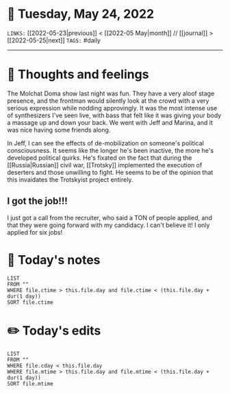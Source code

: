 # 📅 Tuesday, May 24, 2022
`LINKS:` [[2022-05-23|previous]] < [[2022-05 May|month]] // [[journal]] > [[2022-05-25|next]] 
`TAGS:` #daily

---
# 💭 Thoughts and feelings
The Molchat Doma show last night was fun. They have a very aloof stage presence, and the frontman would silently look at the crowd with a very serious expression while nodding approvingly. It was the most intense use of synthesizers I've seen live, with bass that felt like it was giving your body a massage up and down your back. We went with Jeff and Marina, and it was nice having some friends along.

In Jeff, I can see the effects of de-mobilization on someone's political consciousness. It seems like the longer he's been inactive, the more he's developed political quirks. He's fixated on the fact that during the [[Russia|Russian]] civil war, [[Trotsky]] implemented the execution of deserters and those unwilling to fight. He seems to be of the opinion that this invaidates the Trotskyist project entirely. 

## I got the job!!!
I just got a call from the recruiter, who said a TON of people applied, and that they were going forward with my candidacy. I can't believe it! I only applied for six jobs! 

# 📝 Today's notes
```dataview
LIST 
FROM ""
WHERE file.ctime > this.file.day and file.ctime < (this.file.day + dur(1 day))
SORT file.ctime
```
# ✏️ Today's edits
```dataview
LIST
FROM ""
WHERE file.cday < this.file.day
WHERE file.mtime > this.file.day and file.mtime < (this.file.day + dur(1 day))
SORT file.mtime
```